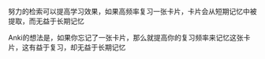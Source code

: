 努力的检索可以提高学习效果，如果高频率复习一张卡片，卡片会从短期记忆中被提取，而无益于长期记忆

Anki的想法是，如果你忘记了一张卡片，那么就提高你的复习频率来记忆这张卡片，这有益于复习，却无益于长期记忆
